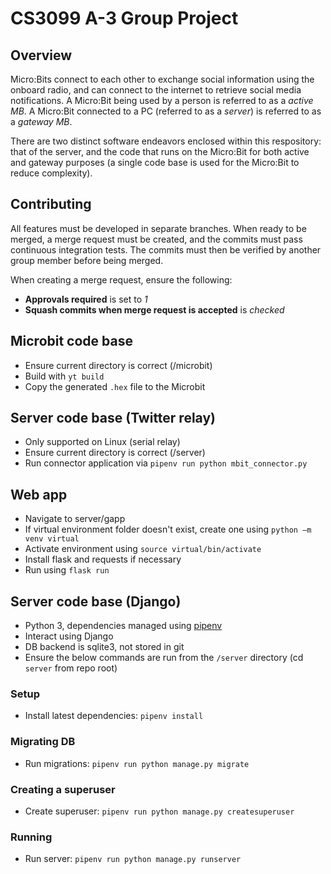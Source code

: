 # CS3099 A-3 Group Project

## Overview
Micro:Bits connect to each other to exchange social information using the onboard radio, and can connect to the internet to retrieve social media notifications.
A Micro:Bit being used by a person is referred to as a *active MB*.
A Micro:Bit connected to a PC (referred to as a *server*) is referred to as a *gateway MB*.

There are two distinct software endeavors enclosed within this respository: that of the server, and the code that runs on the Micro:Bit for both active and gateway purposes (a single code base is used for the Micro:Bit to reduce complexity).


## Contributing
All features must be developed in separate branches.  When ready to be merged, a merge request must be created, and the commits must pass continuous integration tests.  The commits must then be verified by another group member before being merged.

When creating a merge request, ensure the following:
- **Approvals required** is set to *1*
- **Squash commits when merge request is accepted** is *checked*


## Microbit code base
- Ensure current directory is correct (/microbit)
- Build with `yt build`
- Copy the generated `.hex` file to the Microbit

## Server code base (Twitter relay)
- Only supported on Linux (serial relay)
- Ensure current directory is correct (/server)
- Run connector application via `pipenv run python mbit_connector.py`

## Web app
- Navigate to server/gapp
- If virtual environment folder doesn't exist, create one using `python –m venv virtual`
- Activate environment using `source virtual/bin/activate`
- Install flask and requests if necessary
- Run using `flask run`


## Server code base (Django)
- Python 3, dependencies managed using [pipenv](https://github.com/pypa/pipenv)
- Interact using Django
- DB backend is sqlite3, not stored in git
- Ensure the below commands are run from the `/server` directory (cd `server` from repo root)

### Setup
- Install latest dependencies: `pipenv install`

### Migrating DB
- Run migrations: `pipenv run python manage.py migrate`

### Creating a superuser
- Create superuser: `pipenv run python manage.py createsuperuser`

### Running
- Run server: `pipenv run python manage.py runserver`

